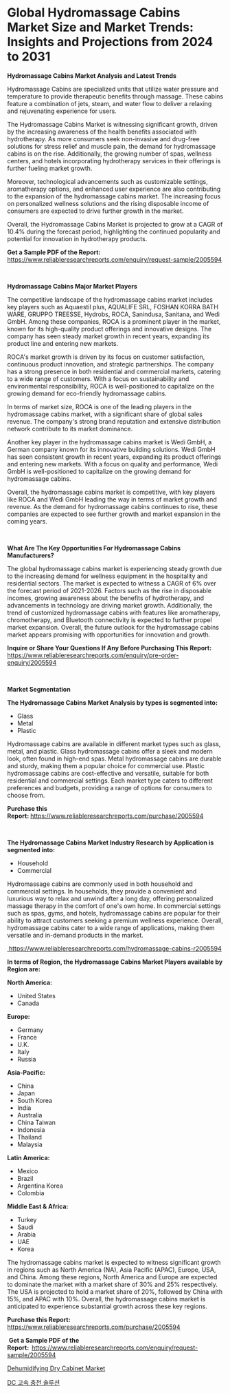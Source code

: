 <p><h1>Global Hydromassage Cabins Market Size and Market Trends: Insights and Projections from 2024 to 2031</h1></p><p><strong>Hydromassage Cabins Market Analysis and Latest Trends</strong></p>
<p><p>Hydromassage Cabins are specialized units that utilize water pressure and temperature to provide therapeutic benefits through massage. These cabins feature a combination of jets, steam, and water flow to deliver a relaxing and rejuvenating experience for users.</p><p>The Hydromassage Cabins Market is witnessing significant growth, driven by the increasing awareness of the health benefits associated with hydrotherapy. As more consumers seek non-invasive and drug-free solutions for stress relief and muscle pain, the demand for hydromassage cabins is on the rise. Additionally, the growing number of spas, wellness centers, and hotels incorporating hydrotherapy services in their offerings is further fueling market growth.</p><p>Moreover, technological advancements such as customizable settings, aromatherapy options, and enhanced user experience are also contributing to the expansion of the hydromassage cabins market. The increasing focus on personalized wellness solutions and the rising disposable income of consumers are expected to drive further growth in the market.</p><p>Overall, the Hydromassage Cabins Market is projected to grow at a CAGR of 10.4% during the forecast period, highlighting the continued popularity and potential for innovation in hydrotherapy products.</p></p>
<p><strong>Get a Sample PDF of the Report:&nbsp;</strong> <a href="https://www.reliableresearchreports.com/enquiry/request-sample/2005594">https://www.reliableresearchreports.com/enquiry/request-sample/2005594</a></p>
<p>&nbsp;</p>
<p><strong>Hydromassage Cabins Major Market Players</strong></p>
<p><p>The competitive landscape of the hydromassage cabins market includes key players such as Aquaestil plus, AQUALIFE SRL, FOSHAN KORRA BATH WARE, GRUPPO TREESSE, Hydrobs, ROCA, Sanindusa, Sanitana, and Wedi GmbH. Among these companies, ROCA is a prominent player in the market, known for its high-quality product offerings and innovative designs. The company has seen steady market growth in recent years, expanding its product line and entering new markets.</p><p>ROCA's market growth is driven by its focus on customer satisfaction, continuous product innovation, and strategic partnerships. The company has a strong presence in both residential and commercial markets, catering to a wide range of customers. With a focus on sustainability and environmental responsibility, ROCA is well-positioned to capitalize on the growing demand for eco-friendly hydromassage cabins.</p><p>In terms of market size, ROCA is one of the leading players in the hydromassage cabins market, with a significant share of global sales revenue. The company's strong brand reputation and extensive distribution network contribute to its market dominance.</p><p>Another key player in the hydromassage cabins market is Wedi GmbH, a German company known for its innovative building solutions. Wedi GmbH has seen consistent growth in recent years, expanding its product offerings and entering new markets. With a focus on quality and performance, Wedi GmbH is well-positioned to capitalize on the growing demand for hydromassage cabins.</p><p>Overall, the hydromassage cabins market is competitive, with key players like ROCA and Wedi GmbH leading the way in terms of market growth and revenue. As the demand for hydromassage cabins continues to rise, these companies are expected to see further growth and market expansion in the coming years.</p></p>
<p>&nbsp;</p>
<p><strong>What Are The Key Opportunities For Hydromassage Cabins Manufacturers?</strong></p>
<p><p>The global hydromassage cabins market is experiencing steady growth due to the increasing demand for wellness equipment in the hospitality and residential sectors. The market is expected to witness a CAGR of 6% over the forecast period of 2021-2026. Factors such as the rise in disposable incomes, growing awareness about the benefits of hydrotherapy, and advancements in technology are driving market growth. Additionally, the trend of customized hydromassage cabins with features like aromatherapy, chromotherapy, and Bluetooth connectivity is expected to further propel market expansion. Overall, the future outlook for the hydromassage cabins market appears promising with opportunities for innovation and growth.</p></p>
<p><strong>Inquire or Share Your Questions If Any Before Purchasing This Report:</strong> <a href="https://www.reliableresearchreports.com/enquiry/pre-order-enquiry/2005594">https://www.reliableresearchreports.com/enquiry/pre-order-enquiry/2005594</a></p>
<p>&nbsp;</p>
<p><strong>Market Segmentation</strong></p>
<p><strong>The Hydromassage Cabins Market Analysis by types is segmented into:</strong></p>
<p><ul><li>Glass</li><li>Metal</li><li>Plastic</li></ul></p>
<p><p>Hydromassage cabins are available in different market types such as glass, metal, and plastic. Glass hydromassage cabins offer a sleek and modern look, often found in high-end spas. Metal hydromassage cabins are durable and sturdy, making them a popular choice for commercial use. Plastic hydromassage cabins are cost-effective and versatile, suitable for both residential and commercial settings. Each market type caters to different preferences and budgets, providing a range of options for consumers to choose from.</p></p>
<p><strong>Purchase this Report:&nbsp;</strong><a href="https://www.reliableresearchreports.com/purchase/2005594">https://www.reliableresearchreports.com/purchase/2005594</a></p>
<p>&nbsp;</p>
<p><strong>The Hydromassage Cabins Market Industry Research by Application is segmented into:</strong></p>
<p><ul><li>Household</li><li>Commercial</li></ul></p>
<p><p>Hydromassage cabins are commonly used in both household and commercial settings. In households, they provide a convenient and luxurious way to relax and unwind after a long day, offering personalized massage therapy in the comfort of one's own home. In commercial settings such as spas, gyms, and hotels, hydromassage cabins are popular for their ability to attract customers seeking a premium wellness experience. Overall, hydromassage cabins cater to a wide range of applications, making them versatile and in-demand products in the market.</p></p>
<p><a href="https://www.reliableresearchreports.com/hydromassage-cabins-r2005594">&nbsp;https://www.reliableresearchreports.com/hydromassage-cabins-r2005594</a></p>
<p><strong>In terms of Region, the Hydromassage Cabins Market Players available by Region are:</strong></p>
<p>
    <p> <strong> North America: </strong>
        <ul>
            <li>United States</li>
            <li>Canada</li>
        </ul>
        </p> 
    <p> <strong> Europe: </strong>
        <ul>
            <li>Germany</li>
            <li>France</li>
            <li>U.K.</li>
            <li>Italy</li>
            <li>Russia</li>
        </ul>
        </p> 
    <p> <strong> Asia-Pacific: </strong>
        <ul>
            <li>China</li>
            <li>Japan</li>
            <li>South Korea</li>
            <li>India</li>
            <li>Australia</li>
            <li>China Taiwan</li>
            <li>Indonesia</li>
            <li>Thailand</li>
            <li>Malaysia</li>
        </ul>
        </p> 
    <p> <strong> Latin America: </strong>
        <ul>
            <li>Mexico</li>
            <li>Brazil</li>
            <li>Argentina Korea</li>
            <li>Colombia</li>
        </ul>
        </p> 
    <p> <strong> Middle East & Africa: </strong>
        <ul>
            <li>Turkey</li>
            <li>Saudi</li>
            <li>Arabia</li>
            <li>UAE</li>
            <li>Korea</li>
        </ul>
    </p>
    </p>
<p><p>The hydromassage cabins market is expected to witness significant growth in regions such as North America (NA), Asia Pacific (APAC), Europe, USA, and China. Among these regions, North America and Europe are expected to dominate the market with a market share of 30% and 25% respectively. The USA is projected to hold a market share of 20%, followed by China with 15%, and APAC with 10%. Overall, the hydromassage cabins market is anticipated to experience substantial growth across these key regions.</p></p>
<p><strong>Purchase this Report: </strong><a href="https://www.reliableresearchreports.com/purchase/2005594">https://www.reliableresearchreports.com/purchase/2005594</a></p>
<p>&nbsp;<strong>Get a Sample PDF of the Report:&nbsp;&nbsp;</strong><a href="https://www.reliableresearchreports.com/enquiry/request-sample/2005594">https://www.reliableresearchreports.com/enquiry/request-sample/2005594</a></p>
<p><strong></strong></p>
<p><p><a href="https://github.com/ikahanika44/Market-Research-Report-List-1/blob/main/dehumidifying-dry-cabinet-market.md">Dehumidifying Dry Cabinet Market</a></p><p><a href="https://medium.com/@achimcoteanu1/dc-%EA%B8%89%EC%86%8D-%EC%B6%A9%EC%A0%84-%EC%86%94%EB%A3%A8%EC%85%98-%EC%8B%9C%EC%9E%A5-%EA%B7%9C%EB%AA%A8-%EB%B0%8F-%EC%A0%90%EC%9C%A0%EC%9C%A8-%EB%B6%84%EC%84%9D-%EC%84%B1%EC%9E%A5-%EC%B6%94%EC%9D%B4-%EB%B0%8F-%EC%98%88%EC%B8%A1-2024-2031-b6a73571e55f">DC 고속 충전 솔루션</a></p></p>